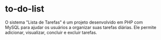 # to-do-list
 O sistema "Lista de Tarefas" é um projeto desenvolvido em PHP com MySQL para ajudar os usuários a organizar suas tarefas diárias. Ele permite adicionar, visualizar, concluir e excluir tarefas.
